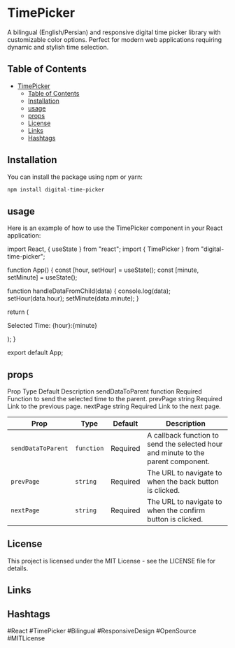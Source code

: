 # TimePicker

A bilingual (English/Persian) and responsive digital time picker library with customizable color options. Perfect for modern web applications requiring dynamic and stylish time selection.

## Table of Contents

- [TimePicker](#timepicker)
  - [Table of Contents](#table-of-contents)
  - [Installation](#installation)
  - [usage](#usage)
  - [props](#props)
  - [License](#license)
  - [Links](#links)
  - [Hashtags](#hashtags)

## Installation

You can install the package using npm or yarn:

```bash
npm install digital-time-picker
```

## usage

Here is an example of how to use the TimePicker component in your React application:

import React, { useState } from "react";
import { TimePicker } from "digital-time-picker";

function App() {
const [hour, setHour] = useState();
const [minute, setMinute] = useState();

function handleDataFromChild(data) {
console.log(data);
setHour(data.hour);
setMinute(data.minute);
}

return (

<div className='App'>
<TimePicker
prevPage={"/"}
nextPage={"/about"}
sendDataToParent={handleDataFromChild}
/>
<p>Selected Time: {hour}:{minute}</p>
</div>
);
}

export default App;

## props

Prop Type Default Description
sendDataToParent function Required Function to send the selected time to the parent.
prevPage string Required Link to the previous page.
nextPage string Required Link to the next page.

| Prop               | Type       | Default  | Description                                                                       |
| ------------------ | ---------- | -------- | --------------------------------------------------------------------------------- |
| `sendDataToParent` | `function` | Required | A callback function to send the selected hour and minute to the parent component. |
| `prevPage`         | `string`   | Required | The URL to navigate to when the back button is clicked.                           |
| `nextPage`         | `string`   | Required | The URL to navigate to when the confirm button is clicked.                        |

## License

This project is licensed under the MIT License - see the LICENSE file for details.

## Links

## Hashtags

#React #TimePicker #Bilingual #ResponsiveDesign #OpenSource #MITLicense
